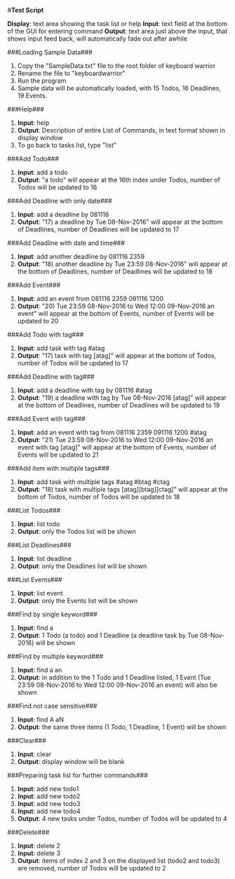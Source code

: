 #**Test Script**

**Display**: text area showing the task list or help
**Input**: text field at the bottom of the GUI for entering command
**Output**: text area just above the input, that shows input feed back, will automatically fade out after awhile

###Loading Sample Data###
1. Copy the "SampleData.txt" file to the root folder of keyboard warrior
2. Rename the file to "keyboardwarrior"
2. Run the program
3. Sample data will be automatically loaded, with 15 Todos, 16 Deadlines, 19 Events.

###Help###
1. **Input**: help
2. **Output**: Description of entire List of Commands, in text format shown in display window
3. To go back to tasks list, type "list"

###Add Todo###
1. **Input**: add a todo
2. **Output**: "a todo" will appear at the 16th index under Todos, number of Todos will be updated to 16

###Add Deadline with only date###
1. **Input**: add a deadline by 081116
2. **Output**: "17) a deadline by Tue 08-Nov-2016" will appear at the bottom of Deadlines, number of Deadlines will be updated to 17

###Add Deadline with date and time###
1. **Input**: add another deadline by 081116 2359
2. **Output**: "18) another deadline by Tue 23:59 08-Nov-2016" will appear at the bottom of Deadlines, number of Deadlines will be updated to 18

###Add Event###
1. **Input**: add an event from 081116 2359 091116 1200
2. **Output**: "20) Tue 23:59 08-Nov-2016 to Wed 12:00 09-Nov-2016	an event" will appear at the bottom of Events, number of Events will be updated to 20

###Add Todo with tag###
1. **Input**: add task with tag #atag
2. **Output**: "17) task with tag	[atag]" will appear at the bottom of Todos, number of Todos will be updated to 17

###Add Deadline with tag###
1. **Input**: add a deadline with tag by 081116 #atag
2. **Output**: "19) a deadline with tag by Tue 08-Nov-2016 [atag]" will appear at the bottom of Deadlines, number of Deadlines will be updated to 19

###Add Event with tag###
1. **Input**: add an event with tag from 081116 2359 091116 1200 #atag
2. **Output**: "21) Tue 23:59 08-Nov-2016 to Wed 12:00 09-Nov-2016	an event with tag [atag]" will appear at the bottom of Events, number of Events will be updated to 21

###Add item with multiple tags###
1. **Input**: add task with multiple tags #atag #btag #ctag
2. **Output**: "18) task with multiple tags	[atag][btag][ctag]" will appear at the bottom of Todos, number of Todos will be updated to 18

###List Todos###
1. **Input**: list todo
2. **Output**: only the Todos list will be shown

###List Deadlines###
1. **Input**: list deadline
2. **Output**: only the Deadlines list will be shown

###List Events###
1. **Input**: list event
2. **Output**: only the Events list will be shown

###Find by single keyword###
1. **Input**: find a
2. **Output**: 1 Todo (a todo) and 1 Deadline (a deadline task by Tue 08-Nov-2016) will be shown

###Find by multiple keyword###
1. **Input**: find a an
2. **Output**: in addition to the 1 Todo and 1 Deadline listed, 1 Event (Tue 23:59 08-Nov-2016 to Wed 12:00 09-Nov-2016	an event) will also be shown

###Find not case sensitive###
1. **Input**: find A aN
2. **Output**: the same three items (1 Todo, 1 Deadline, 1 Event) will be shown

###Clear###
1. **Input**: clear
2. **Output**: display window will be blank

###Preparing task list for further commands###
1. **Input**: add new todo1
2. **Input**: add new todo2
3. **Input**: add new todo3
4. **Input**: add new todo4
5. **Output**: 4 new tasks under Todos, number of Todos will be updated to 4

###Delete###
1. **Input**: delete 2
2. **Input**: delete 3
3. **Output**: items of index 2 and 3 on the displayed list (todo2 and todo3) are removed, number of Todos will be updated to 2
